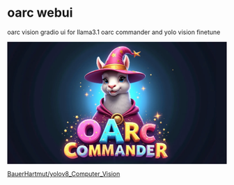 # oarc webui
oarc vision gradio ui for llama3.1 oarc commander and yolo vision finetune

<div style="display: flex; width: 100%;">
  <img src="docs/commander.png" style="width: 100%;">
</div>

[BauerHartmut/yolov8_Computer_Vision](https://huggingface.co/BauerHartmut/yolov8_Computer_Vision)
